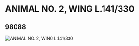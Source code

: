 # ANIMAL NO. 2, WING L.141/330
## 98088
![ANIMAL NO. 2, WING L.141/330](https://lc-www-live-s.legocdn.com/media/bricks/5/2/4656725.jpg)